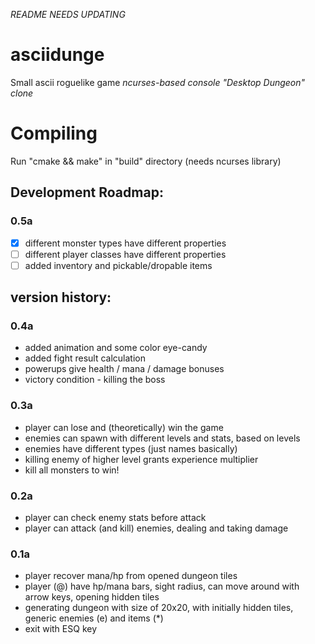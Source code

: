 *README NEEDS UPDATING*

# asciidunge
Small ascii roguelike game
*ncurses-based console "Desktop Dungeon" clone*

# Compiling
Run "cmake && make" in "build" directory
(needs ncurses library)

## Development Roadmap:

### 0.5a
- [x] different monster types have different properties
- [ ] different player classes have different properties
- [ ] added inventory and pickable/dropable items

## version history:

### 0.4a
* added animation and some color eye-candy
* added fight result calculation
* powerups give health / mana / damage bonuses
* victory condition - killing the boss

### 0.3a
* player can lose and (theoretically) win the game
* enemies can spawn with different levels and stats, based on levels
* enemies have different types (just names basically)
* killing enemy of higher level grants experience multiplier
* kill all monsters to win!

### 0.2a
* player can check enemy stats before attack
* player can attack (and kill) enemies, dealing and taking damage

### 0.1a
* player recover mana/hp from opened dungeon tiles
* player (@) have hp/mana bars, sight radius, can move around with arrow keys, opening hidden tiles
* generating dungeon with size of 20x20, with initially hidden tiles, generic enemies (e) and items (*)
* exit with ESQ key
